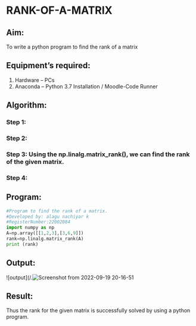 # RANK-OF-A-MATRIX
## Aim:
To write a python program to find the rank of a matrix
## Equipment’s required:
1. 	Hardware – PCs
2. 	Anaconda – Python 3.7 Installation / Moodle-Code Runner
## Algorithm:
### Step 1: 
### Step 2: 
### Step 3: Using the np.linalg.matrix_rank(), we can find the rank of the given matrix.
### Step 4: 
## Program:
```python
#Program to find the rank of a matrix.
#Developed by: alagu nachiyar k
#RegisterNumber:22002084
import numpy as np
A=np.array([[1,2,3],[3,6,9]])
rank=np.linalg.matrix_rank(A)
print (rank)
```

## Output:
![output](/.![Screenshot from 2022-09-19 20-16-51](https://user-images.githubusercontent.com/113497340/191046007-acf72fac-7c5b-4c5c-a31f-e6490771a32c.png)

## Result:
Thus the rank for the given matrix is successfully solved by  using a python program.

